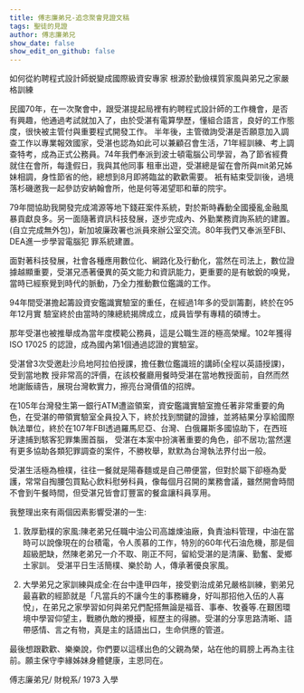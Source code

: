 ```yaml
---
title: 傅志廉弟兄-追念聚會見證文稿
tags: 聖徒的見證
author: 傅志廉弟兄
show_date: false
show_edit_on_github: false
---
```


如何從約聘程式設計師蜕變成國際級資安專家
根源於勤儉樸質家風與弟兄之家嚴格訓練

⺠國70年，在一次聚會中，跟受湛提起局裡有約聘程式設計師的工作機會，是否有興趣，他通過考試就加入了，由於受湛有電算學歷，懂組合語言，良好的工作態度，很快被主管付與重要程式開發工作。
半年後，主管徵詢受湛是否願意加入調查工作以專業報效國家，受湛也認為如此可以兼顧召會生活，71年經訓練、考上調查特考，成為正式公務員。74年我們奉派到波士頓電腦公司學習，為了節省經費就住在會所，每逢假日，我與其他同事 租車出遊，受湛總是留在會所與mit弟兄姊妹相調，身性節省的他，總想到8月即將臨盆的歡歡需要。
衹有結束受訓後，過境落杉磯邀我一起參訪安納翰會所，他是何等渴望耶和華的院宇。

79年間協助我開發完成鴻源等地下錢莊案件系統，對於斯時轟動全國擾亂金融風暴貢獻良多。另一面隨著資訊科技發展，逐步完成內、外勤業務資詢系統的建置。(自立完成無外包)，新加坡廉政署也派員來辦公室交流。80年我們又奉派至FBI、DEA進一步學習電腦犯 罪系統建置。

面對著科技發展，社會各種應用數位化、網路化及行動化，當然在司法上，數位證據越顯重要，受湛兄憑著優異的英文能力和資訊能力，更重要的是有敏銳的嗅覺，當時已經察覺到時代的脈動，乃全力推動數位鑑識的工作。

94年間受湛擔起籌設資安鑑識實驗室的重任，在經過1年多的受訓籌劃，終於在95年12月實 驗室終於由當時的陳總統揭牌成立，成員皆學有專精的碩博士。

那年受湛也被推舉成為當年度模範公務員，這是公職生涯的極高榮耀。102年獲得ISO 17025 的認證，成為國內第1個通過認證的實驗室。

受湛曾3次受邀赴沙烏地阿拉伯授課，擔任數位鑑識班的講師(全程以英語授課)，受到當地教 授非常高的評價，在該校餐廳用餐時受湛在當地教授面前，自然而然地謝飯禱告，展現台灣軟實力，擦亮台灣價值的招牌。

在105年台灣發生第一銀行ATM遭盜領案，資安鑑識實驗室擔任著非常重要的角色，在受湛的帶領實驗室全員投入下，終於找到關鍵的證據，並將結果分享給國際執法單位，終於在107年FBI透過羅馬尼亞、台灣、白俄羅斯多國協助下，在⻄班牙逮捕到駭客犯罪集團首腦， 受湛在本案中扮演著重要的角色，卻不居功;當然還有更多協助各類犯罪調查的案件，不勝枚舉，默默為台灣執法界付出一般。

受湛生活極為檢樸，往往一餐就是陽春麵或是自己帶便當，但對於屬下卻極為愛護，常常自掏腰包買點心飲料慰勞科員，像每個月召開的業務會議，雖然開會時間不會到午餐時間，但受湛兄皆會訂豐富的餐盒讓科員享用。

我整理出來有兩個因素影響受湛的一生:

1. 敦厚勤樸的家風:陳老弟兄任職中油公司高雄煉油廠，負責油料管理，中油在當時可以說像現在的台積電，令人羨慕的工作，特別的60年代石油危機，那是個超級肥缺，然陳老弟兄一介不取、剛正不阿，留給受湛的是清廉、勤奮、愛鄉土家訓。
受湛平日生活簡樸、樂於助 人，傳承著優良家風。

2. 大學弟兄之家訓練與成全:在台中逢甲四年，接受劉治成弟兄嚴格訓練，劉弟兄最喜歡的經節就是「凡當兵的不讓今生的事務纏身，好叫那招他入伍的人喜悅」，在弟兄之家學習如何與弟兄們配搭無論是福音、事奉、牧養等.在艱困環境中學習仰望主，戰勝仇敵的攪擾，經歷主的得勝。受湛的分享思路清晰、語帶感情、言之有物，真是主的話語出口，生命供應的管道。

最後想跟歡歡、樂樂說，你們要以這樣出色的父親為榮，站在他的肩膀上再為主往前。願主保守李緣姊妹身體健康，主恩同在。

傅志廉弟兄/ 財稅系/ 1973 入學
